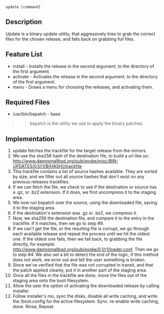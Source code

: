 <a href='Hidden comment: 
type: command
author: heliocentric
program-class command
name: update
programming-language: sh
svnid: $Id$
svnauthor: $Author$
svnrevision: $Revision$
'></a>

`update [command]`


## Description ##

Update is a binary update utility, that aggressively tries to grab the correct files for the chosen release, and falls back on grabbing full files.

## Feature List ##

  * install - Installs the release in the second argument, to the directory of the first argument.
  * activate - Activates the release in the second argument, to the directory of the first argument.
  * menu - Draws a menu for choosing the releases, and activating them.

## Required Files ##

  * /usr/bin/bspatch - base
> > bspatch is the utility we use to apply the binary patches.

## Implementation ##

  1. update fetches the trackfile for the target release from the mirrors.
  1. We use the sha256 hash of the destination file, to build a url like so: http://www.damnsmallbsd.org/pub/evoke/misc/BIN-UPDATES/0.1/r1/${HASH}/trackfile
  1. This trackfile contains a list of source hashes available. They are sorted by size, and we filter out all source hashes that don't exist on any previous releases trackfiles.
  1. If we can fetch the file, we check to see if the destination or source has a .gz, or .bz2 extension. If it does, we first uncompress it to the staging area.
  1. We now run bspatch over the source, using the downloaded file, saving it to the staging area.
  1. If the destination's extension was .gz or .bz2, we compress it.
  1. Now, we sha256 the destination file, and compare it to the entry in the trackfile. If it matches, then we go to step #9.
  1. If we can't get the file, or the resulting file is corrupt, we go through each available release and repeat the process until we hit the oldest one. If the oldest one fails, then we fall back, to grabbing the file directly, for example: http://www.damnsmallbsd.org/pub/evoke/0.1/r1/loader.conf. Then we go to step #4. We also set a bit to detect the end of the logic, if this method does not work, we error out and tell the user something is broken.
  1. Since we've verified that the file was not corrupted in transit, and that the patch applied cleanly, put it in another part of the staging area.
  1. Once all the files in the trackfile are done, move the files out of the staging area onto the boot filesystem.
  1. Allow the user the option of activating the downloaded release by calling installer.
  1. Follow installer's mo, sync the disks, disable all write caching, and write the /boot.config for the active filesystem. Sync. re-enable write caching, done. Rinse, Repeat.